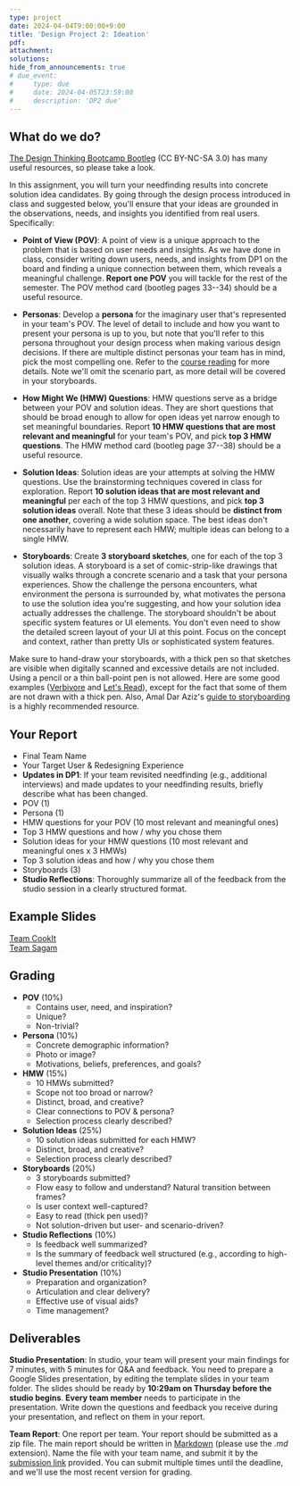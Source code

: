 ```yaml
---
type: project
date: 2024-04-04T9:00:00+9:00
title: 'Design Project 2: Ideation'
pdf:
attachment:
solutions:
hide_from_announcements: true
# due_event: 
#     type: due
#     date: 2024-04-05T23:59:00
#     description: 'DP2 due'
---
```

## What do we do?
[The Design Thinking Bootcamp Bootleg](https://dschool.stanford.edu/resources/design-thinking-bootleg) (CC BY-NC-SA 3.0) has many useful resources, so please take a look.

In this assignment, you will turn your needfinding results into concrete solution idea candidates. By going through the design process introduced in class and suggested below, you'll ensure that your ideas are grounded in the observations, needs, and insights you identified from real users. Specifically:

* **Point of View (POV)**: A point of view is a unique approach to the problem that is based on user needs and insights. As we have done in class, consider writing down users, needs, and insights from DP1 on the board and finding a unique connection between them, which reveals a meaningful challenge. **Report one POV** you will tackle for the rest of the semester. The POV method card (bootleg pages 33--34) should be a useful resource.

* **Personas**: Develop a **persona** for the imaginary user that's represented in your team's POV. The level of detail to include and how you want to present your persona is up to you, but note that you'll refer to this persona throughout your design process when making various design decisions. If there are multiple distinct personas your team has in mind, pick the most compelling one. Refer to the [course reading](https://docs.google.com/document/d/1fSrc-vv9mBqtxrwTc_06SiSr_URJa7W_fTplAc1aEX0/edit#heading=h.d00zwlwvjsre) for more details. Note we'll omit the scenario part, as more detail will be covered in your storyboards.

* **How Might We (HMW) Questions**: HMW questions serve as a bridge between your POV and solution ideas. They are short questions that should be broad enough to allow for open ideas yet narrow enough to set meaningful boundaries. Report **10 HMW questions that are most relevant and meaningful** for your team's POV, and pick **top 3 HMW questions**. The HMW method card (bootleg page 37--38) should be a useful resource.

* **Solution Ideas**: Solution ideas are your attempts at solving the HMW questions. Use the brainstorming techniques covered in class for exploration. Report **10 solution ideas that are most relevant and meaningful** per each of the top 3 HMW questions, and pick **top 3 solution ideas** overall. Note that these 3 ideas should be **distinct from one another**, covering a wide solution space. The best ideas don't necessarily have to represent each HMW; multiple ideas can belong to a single HMW.

* **Storyboards**: Create **3 storyboard sketches**, one for each of the top 3 solution ideas. A storyboard is a set of comic-strip-like drawings that visually walks through a concrete scenario and a task that your persona experiences. Show the challenge the persona encounters, what environment the persona is surrounded by, what motivates the persona to use the solution idea you're suggesting, and how your solution idea actually addresses the challenge. The storyboard shouldn't be about specific system features or UI elements. You don't even need to show the detailed screen layout of your UI at this point. Focus on the concept and context, rather than pretty UIs or sophisticated system features.

Make sure to hand-draw your storyboards, with a thick pen so that sketches are visible when digitally scanned and excessive details are not included. Using a pencil or a thin ball-point pen is not allowed. Here are some good examples ([Verbivore](https://www.kixlab.org/courses/cs492-fall-2016/projects/verbivore/tasks-sketches-video/index.html) and [Let's Read](https://www.kixlab.org/courses/cs492-fall-2016/projects/letsread/tasks-sketches-video/index.html)), except for the fact that some of them are not drawn with a thick pen. Also, Amal Dar Aziz's [guide to storyboarding](https://hci.stanford.edu/courses/cs147/2009/assignments/storyboard_notes.pdf) is a highly recommended resource.


## Your Report
* Final Team Name
* Your Target User & Redesigning Experience
* **Updates in DP1**: If your team revisited needfinding (e.g., additional interviews) and made updates to your needfinding results, briefly describe what has been changed.
* POV (1)
* Persona (1)
* HMW questions for your POV (10 most relevant and meaningful ones)
* Top 3 HMW questions and how / why you chose them
* Solution ideas for your HMW questions (10 most relevant and meaningful ones x 3 HMWs)
* Top 3 solution ideas and how / why you chose them
* Storyboards (3)
* **Studio Reflections**: Thoroughly summarize all of the feedback from the studio session in a clearly structured format.


## Example Slides
[Team CookIt](https://docs.google.com/presentation/d/133_MaOadGzYhEJEjLM2NOQHKu62BRkmrwzP1Sbc1NF8/edit#slide=id.p)\
[Team Sagam](https://docs.google.com/presentation/d/1IXiKyF5FAc8VqrMVAOzVb35i1dBXmQ9SFln_DwHE_RM/edit#slide=id.p)


## Grading
* **POV** (10%)
  * Contains user, need, and inspiration?
  * Unique?
  * Non-trivial?
* **Persona** (10%)
  * Concrete demographic information?
  * Photo or image?
  * Motivations, beliefs, preferences, and goals?
* **HMW** (15%)
  * 10 HMWs submitted?
  * Scope not too broad or narrow?
  * Distinct, broad, and creative?
  * Clear connections to POV & persona?
  * Selection process clearly described?
* **Solution Ideas** (25%)
  * 10 solution ideas submitted for each HMW?
  * Distinct, broad, and creative?
  * Selection process clearly described?
* **Storyboards** (20%)
  * 3 storyboards submitted?
  * Flow easy to follow and understand? Natural transition between frames?
  * Is user context well-captured?
  * Easy to read (thick pen used)?
  * Not solution-driven but user- and scenario-driven?
* **Studio Reflections** (10%)
  * Is feedback well summarized?
  * Is the summary of feedback well structured (e.g., according to high-level themes and/or criticality)?
* **Studio Presentation** (10%)
  * Preparation and organization?
  * Articulation and clear delivery?
  * Effective use of visual aids?
  * Time management?


## Deliverables
**Studio Presentation**: In studio, your team will present your main findings for 7 minutes, with 5 minutes for Q&A and feedback. You need to prepare a Google Slides presentation, by editing the template slides in your team folder. The slides should be ready by **10:29am on Thursday before the studio begins**. **Every team member** needs to participate in the presentation. Write down the questions and feedback you receive during your presentation, and reflect on them in your report.

**Team Report**: One report per team. Your report should be submitted as a zip file. The main report should be written in [Markdown](https://daringfireball.net/projects/markdown/) (please use the *.md* extension). Name the file with your team name, and submit it by the [submission link](https://www.dropbox.com/request/i9v7HMTYAFRVm0hlsjTQ) provided. You can submit multiple times until the deadline, and we'll use the most recent version for grading.
